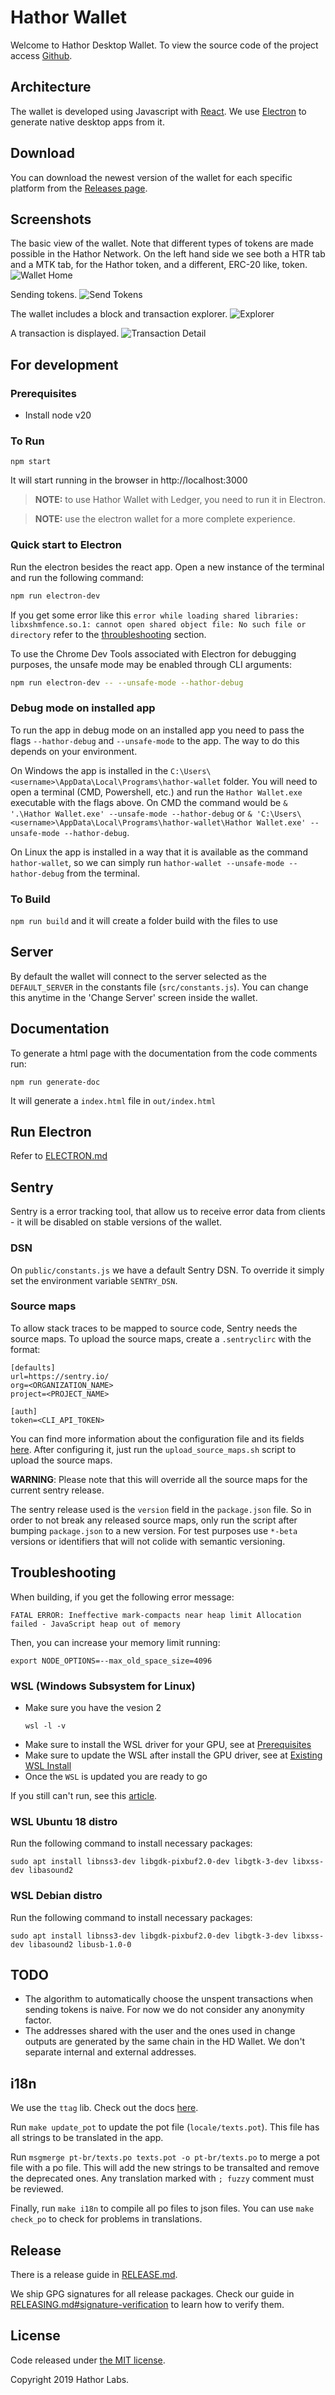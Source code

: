 # Hathor Wallet

Welcome to Hathor Desktop Wallet. To view the source code of the project access [Github](https://github.com/HathorNetwork/hathor-wallet).

## Architecture

The wallet is developed using Javascript with [React](https://reactjs.org/). We use [Electron](https://electronjs.org/) to generate native desktop apps from it.

## Download

You can download the newest version of the wallet for each specific platform from the [Releases page](https://github.com/HathorNetwork/hathor-wallet/releases).

## Screenshots

The basic view of the wallet.  Note that different types of tokens are made possible in the Hathor Network.  On the left hand side we see both a HTR tab and a MTK tab, for the Hathor token, and a different, ERC-20 like, token.
![Wallet Home](https://drive.google.com/thumbnail?id=1pJ4JAxTXjMHW1Xuc4cCG0d0LKeVBGgM6&sz=w3000-h2250)

Sending tokens.
![Send Tokens](https://drive.google.com/thumbnail?id=1Lq6Q0j2J0989vfYzykVSpYjra3bLTI2u&sz=w3000-h2250)

The wallet includes a block and transaction explorer.
![Explorer](https://drive.google.com/thumbnail?id=1YdEfGB7L9E2tA4vGDTsGdGvoKw5bqdhT&sz=w3000-h2250)

A transaction is displayed.
![Transaction Detail](https://drive.google.com/thumbnail?id=1N3IaiT0kBT1QkRq6xU_b_D66EZBVajiB&sz=w3000-h2250)

## For development

### Prerequisites

* Install node v20

### To Run

```
npm start
```

It will start running in the browser in http://localhost:3000

> **NOTE:** to use Hathor Wallet with Ledger, you need to run it in Electron.

> **NOTE:** use the electron wallet for a more complete experience.

### Quick start to Electron

Run the electron besides the react app. Open a new instance of the terminal and run the following command:

```sh
npm run electron-dev
```

If you get some error like this `error while loading shared libraries: libxshmfence.so.1: cannot open shared object file: No such file or directory` refer to the [throubleshooting](#troubleshooting) section.

To use the Chrome Dev Tools associated with Electron for debugging purposes, the unsafe mode may be enabled through CLI arguments:
```sh
npm run electron-dev -- --unsafe-mode --hathor-debug
```

### Debug mode on installed app

To run the app in debug mode on an installed app you need to pass the flags `--hathor-debug` and `--unsafe-mode` to the app.
The way to do this depends on your environment.

On Windows the app is installed in the `C:\Users\<username>\AppData\Local\Programs\hathor-wallet` folder.
You will need to open a terminal (CMD, Powershell, etc.) and run the `Hathor Wallet.exe` executable with the flags above.
On CMD the command would be `& '.\Hathor Wallet.exe' --unsafe-mode --hathor-debug` or `& 'C:\Users\<username>\AppData\Local\Programs\hathor-wallet\Hathor Wallet.exe' --unsafe-mode --hathor-debug`.

On Linux the app is installed in a way that it is available as the command `hathor-wallet`, so we can simply run `hathor-wallet --unsafe-mode --hathor-debug` from the terminal.

### To Build

`npm run build` and it will create a folder build with the files to use

## Server

By default the wallet will connect to the server selected as the `DEFAULT_SERVER` in the constants file (`src/constants.js`).
You can change this anytime in the 'Change Server' screen inside the wallet.

## Documentation

To generate a html page with the documentation from the code comments run:

```
npm run generate-doc
```

It will generate a `index.html` file in `out/index.html`

## Run Electron

Refer to [ELECTRON.md](/ELECTRON.md)

## Sentry

Sentry is a error tracking tool, that allow us to receive error data from clients - it will be disabled on stable versions of the wallet.

### DSN
On `public/constants.js` we have a default Sentry DSN.
To override it simply set the environment variable `SENTRY_DSN`.

### Source maps
To allow stack traces to be mapped to source code, Sentry needs the source maps.
To upload the source maps, create a `.sentryclirc` with the format:

```
[defaults]
url=https://sentry.io/
org=<ORGANIZATION_NAME>
project=<PROJECT_NAME>

[auth]
token=<CLI_API_TOKEN>
```

You can find more information about the configuration file and its fields [here](https://docs.sentry.io/cli/configuration/).
After configuring it, just run the `upload_source_maps.sh` script to upload the source maps.

**WARNING**: Please note that this will override all the source maps for the current sentry release.

The sentry release used is the `version` field in the `package.json` file.
So in order to not break any released source maps, only run the script after bumping `package.json` to a new version.
For test purposes use `*-beta` versions or identifiers that will not colide with semantic versioning.

## Troubleshooting

When building, if you get the following error message:

    FATAL ERROR: Ineffective mark-compacts near heap limit Allocation failed - JavaScript heap out of memory

Then, you can increase your memory limit running:

    export NODE_OPTIONS=--max_old_space_size=4096

### WSL (Windows Subsystem for Linux)

* Make sure you have the vesion 2
    ```
    wsl -l -v
    ```
* Make sure to install the WSL driver for your GPU, see at [Prerequisites](https://learn.microsoft.com/en-us/windows/wsl/tutorials/gui-apps#prerequisites)
* Make sure to update the WSL after install the GPU driver, see at [Existing WSL Install](https://learn.microsoft.com/en-us/windows/wsl/tutorials/gui-apps#existing-wsl-install)
* Once the `WSL` is updated you are ready to go

If you still can't run, see this [article](https://www.beekeeperstudio.io/blog/building-electron-windows-ubuntu-wsl2).

### WSL Ubuntu 18 distro

Run the following command to install necessary packages:

```
sudo apt install libnss3-dev libgdk-pixbuf2.0-dev libgtk-3-dev libxss-dev libasound2
```

### WSL Debian distro

Run the following command to install necessary packages:

```
sudo apt install libnss3-dev libgdk-pixbuf2.0-dev libgtk-3-dev libxss-dev libasound2 libusb-1.0-0
```

## TODO

- The algorithm to automatically choose the unspent transactions when sending tokens is naive. For now we do not consider any anonymity factor.
- The addresses shared with the user and the ones used in change outputs are generated by the same chain in the HD Wallet. We don't separate internal and external addresses.

## i18n

We use the `ttag` lib. Check out the docs [here](https://ttag.js.org/docs/quickstart.html).

Run `make update_pot` to update the pot file (`locale/texts.pot`). This file has all strings to be translated in the app.

Run `msgmerge pt-br/texts.po texts.pot -o pt-br/texts.po` to merge a pot file with a po file. This will add the new strings to be transalted and remove the deprecated ones. Any translation marked with `; fuzzy` comment must be reviewed.

Finally, run `make i18n` to compile all po files to json files. You can use `make check_po` to check for problems in translations.

## Release

There is a release guide in [RELEASE.md](/RELEASE.md).

We ship GPG signatures for all release packages. Check our guide in [RELEASING.md#signature-verification](/RELEASING.md#signature-verification) to learn how to verify them.

## License

Code released under [the MIT license](https://github.com/HathorNetwork/hathor-wallet/blob/dev/LICENSE).

Copyright 2019 Hathor Labs.
